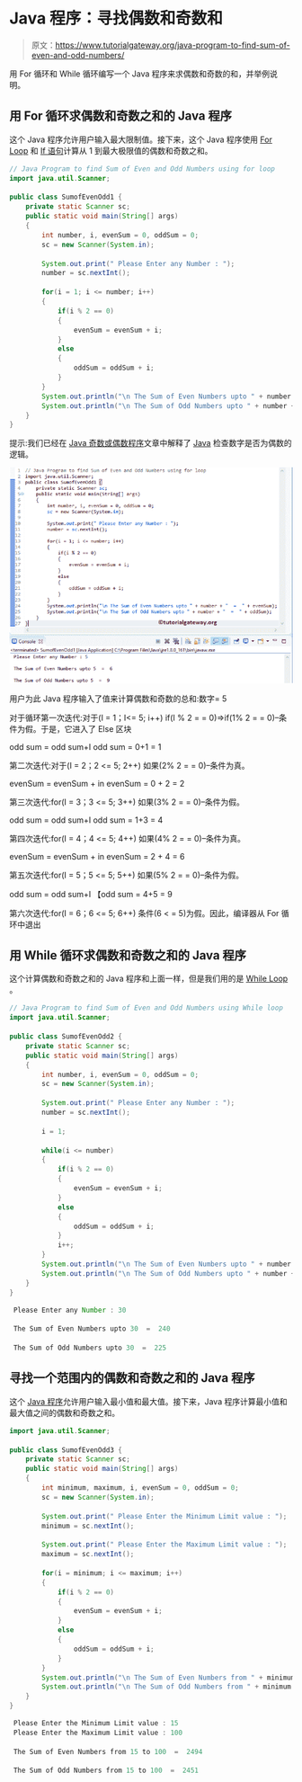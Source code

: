 # Java 程序：寻找偶数和奇数和

> 原文：<https://www.tutorialgateway.org/java-program-to-find-sum-of-even-and-odd-numbers/>

用 For 循环和 While 循环编写一个 Java 程序来求偶数和奇数的和，并举例说明。

## 用 For 循环求偶数和奇数之和的 Java 程序

这个 Java 程序允许用户输入最大限制值。接下来，这个 Java 程序使用 [For Loop](https://www.tutorialgateway.org/java-for-loop/) 和 [If 语句](https://www.tutorialgateway.org/java-if-statement/)计算从 1 到最大极限值的偶数和奇数之和。

```java
// Java Program to find Sum of Even and Odd Numbers using for loop
import java.util.Scanner;

public class SumofEvenOdd1 {
	private static Scanner sc;
	public static void main(String[] args) 
	{
		int number, i, evenSum = 0, oddSum = 0;
		sc = new Scanner(System.in);

		System.out.print(" Please Enter any Number : ");
		number = sc.nextInt();	

		for(i = 1; i <= number; i++)
		{
			if(i % 2 == 0)
			{
				evenSum = evenSum + i; 
			}
			else
			{
				oddSum = oddSum + i;
			}
		}
		System.out.println("\n The Sum of Even Numbers upto " + number + "  =  " + evenSum);
		System.out.println("\n The Sum of Odd Numbers upto " + number + "  =  " + oddSum);
	}
}
```

提示:我们已经在 [Java 奇数或偶数程序](https://www.tutorialgateway.org/java-odd-even-program/)文章中解释了 [Java](https://www.tutorialgateway.org/java-tutorial/) 检查数字是否为偶数的逻辑。

![Java Program to find Sum of Even and Odd Numbers 1](img/67b6ce7ad00c4b539712ce737e6459da.png)

用户为此 Java 程序输入了值来计算偶数和奇数的总和:数字= 5

对于循环第一次迭代:对于(I = 1；I<= 5; i++)
if(I % 2 = = 0)=>if(1% 2 = = 0)–条件为假。于是，它进入了 Else 区块

odd sum = odd sum+I
odd sum = 0+1 = 1

第二次迭代:对于(I = 2；2 <= 5; 2++)
如果(2% 2 = = 0)–条件为真。

evenSum = evenSum + in
evenSum = 0 + 2 = 2

第三次迭代:for(I = 3；3 <= 5; 3++)
如果(3% 2 = = 0)–条件为假。

odd sum = odd sum+I
odd sum = 1+3 = 4

第四次迭代:for(I = 4；4 <= 5; 4++)
如果(4% 2 = = 0)–条件为真。

evenSum = evenSum + in
evenSum = 2 + 4 = 6

第五次迭代:for(I = 5；5 <= 5; 5++)
如果(5% 2 = = 0)–条件为假。

odd sum = odd sum+I
【odd sum = 4+5 = 9

第六次迭代:for(I = 6；6 <= 5; 6++)
条件(6 < = 5)为假。因此，编译器从 For 循环中退出

## 用 While 循环求偶数和奇数之和的 Java 程序

这个计算偶数和奇数之和的 Java 程序和上面一样，但是我们用的是 [While Loop](https://www.tutorialgateway.org/java-while-loop/) 。

```java
// Java Program to find Sum of Even and Odd Numbers using While loop
import java.util.Scanner;

public class SumofEvenOdd2 {
	private static Scanner sc;
	public static void main(String[] args) 
	{
		int number, i, evenSum = 0, oddSum = 0;
		sc = new Scanner(System.in);

		System.out.print(" Please Enter any Number : ");
		number = sc.nextInt();	

		i = 1;

		while(i <= number)
		{
			if(i % 2 == 0)
			{
				evenSum = evenSum + i; 
			}
			else
			{
				oddSum = oddSum + i;
			}
			i++;
		}
		System.out.println("\n The Sum of Even Numbers upto " + number + "  =  " + evenSum);
		System.out.println("\n The Sum of Odd Numbers upto " + number + "  =  " + oddSum);
	}
}
```

```java
 Please Enter any Number : 30

 The Sum of Even Numbers upto 30  =  240

 The Sum of Odd Numbers upto 30  =  225
```

## 寻找一个范围内的偶数和奇数之和的 Java 程序

这个 [Java 程序](https://www.tutorialgateway.org/learn-java-programs/)允许用户输入最小值和最大值。接下来，Java 程序计算最小值和最大值之间的偶数和奇数之和。

```java
import java.util.Scanner;

public class SumofEvenOdd3 {
	private static Scanner sc;
	public static void main(String[] args) 
	{
		int minimum, maximum, i, evenSum = 0, oddSum = 0;
		sc = new Scanner(System.in);

		System.out.print(" Please Enter the Minimum Limit value : ");
		minimum = sc.nextInt();	

		System.out.print(" Please Enter the Maximum Limit value : ");
		maximum = sc.nextInt();

		for(i = minimum; i <= maximum; i++)
		{
			if(i % 2 == 0)
			{
				evenSum = evenSum + i; 
			}
			else
			{
				oddSum = oddSum + i;
			}
		}
		System.out.println("\n The Sum of Even Numbers from " + minimum + " to " + maximum + "  =  " + evenSum);
		System.out.println("\n The Sum of Odd Numbers from " + minimum + " to " + maximum + "  =  " + oddSum);
	}
}
```

```java
 Please Enter the Minimum Limit value : 15
 Please Enter the Maximum Limit value : 100

 The Sum of Even Numbers from 15 to 100  =  2494

 The Sum of Odd Numbers from 15 to 100  =  2451
```